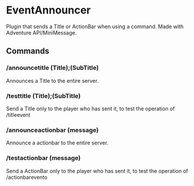 # EventAnnouncer
Plugin that sends a Title or ActionBar when using a command. Made with Adventure API/MiniMessage.

## Commands
### /announcetitle (Title);(SubTitle)
Announces a Title to the entire server.
### /testtitle (Title);(SubTitle)
Send a Title only to the player who has sent it, to test the operation of /titleevent
### /announceactionbar (message)
Announce a actionbar to the entire server.
### /testactionbar (message)
Send a ActionBar only to the player who has sent it, to test the operation of /actionbarevento